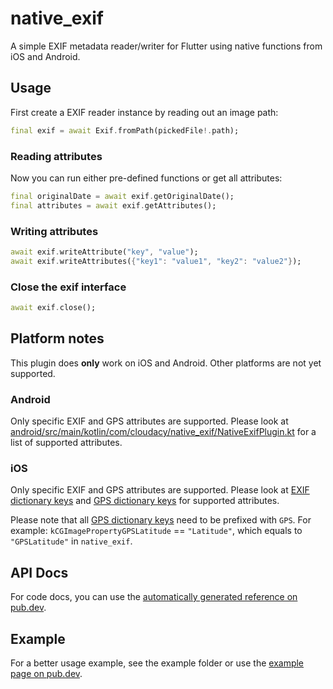 # native_exif

A simple EXIF metadata reader/writer for Flutter using native functions from iOS and Android.

## Usage

First create a EXIF reader instance by reading out an image path:

```dart
final exif = await Exif.fromPath(pickedFile!.path);
```

### Reading attributes

Now you can run either pre-defined functions or get all attributes:

```dart
final originalDate = await exif.getOriginalDate();
final attributes = await exif.getAttributes();
```

### Writing attributes

```dart
await exif.writeAttribute("key", "value");
await exif.writeAttributes({"key1": "value1", "key2": "value2"});
```

### Close the exif interface

```dart
await exif.close();
```

## Platform notes

This plugin does **only** work on iOS and Android. Other platforms are not yet supported.

### Android

Only specific EXIF and GPS attributes are supported. Please look at [android/src/main/kotlin/com/cloudacy/native_exif/NativeExifPlugin.kt](https://github.com/cloudacy/native_exif/blob/main/android/src/main/kotlin/com/cloudacy/native_exif/NativeExifPlugin.kt) for a list of supported attributes.

### iOS

Only specific EXIF and GPS attributes are supported. Please look at [EXIF dictionary keys](https://developer.apple.com/documentation/imageio/exif_dictionary_keys) and [GPS dictionary keys](https://developer.apple.com/documentation/imageio/gps_dictionary_keys) for supported attributes.

Please note that all [GPS dictionary keys](https://developer.apple.com/documentation/imageio/gps_dictionary_keys) need to be prefixed with `GPS`.
For example: `kCGImagePropertyGPSLatitude` == `"Latitude"`, which equals to `"GPSLatitude"` in `native_exif`.

## API Docs

For code docs, you can use the [automatically generated reference on pub.dev](https://pub.dev/documentation/native_exif/latest/).

## Example

For a better usage example, see the example folder or use the [example page on pub.dev](https://pub.dev/packages/native_exif/example).
